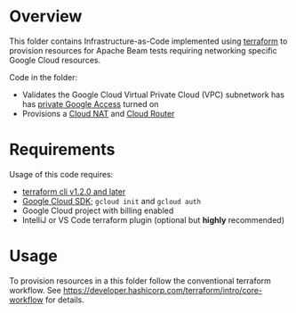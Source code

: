 <!--
    Licensed to the Apache Software Foundation (ASF) under one
    or more contributor license agreements.  See the NOTICE file
    distributed with this work for additional information
    regarding copyright ownership.  The ASF licenses this file
    to you under the Apache License, Version 2.0 (the
    "License"); you may not use this file except in compliance
    with the License.  You may obtain a copy of the License at

      http://www.apache.org/licenses/LICENSE-2.0

    Unless required by applicable law or agreed to in writing,
    software distributed under the License is distributed on an
    "AS IS" BASIS, WITHOUT WARRANTIES OR CONDITIONS OF ANY
    KIND, either express or implied.  See the License for the
    specific language governing permissions and limitations
    under the License.
-->

# Overview

This folder contains Infrastructure-as-Code implemented using
[terraform](https://terraform.io) to provision resources
for Apache Beam tests requiring networking specific Google Cloud resources.

Code in the folder:
- Validates the Google Cloud Virtual Private Cloud (VPC) subnetwork has
has [private Google Access](https://cloud.google.com/vpc/docs/private-google-access)
turned on
- Provisions a [Cloud NAT](https://cloud.google.com/nat/docs/overview) and
[Cloud Router](https://cloud.google.com/network-connectivity/docs/router/concepts/overview)

# Requirements

Usage of this code requires:

- [terraform cli v1.2.0 and later](https://terraform.io)
- [Google Cloud SDK](https://cloud.google.com/sdk); `gcloud init`
  and `gcloud auth`
- Google Cloud project with billing enabled
- IntelliJ or VS Code terraform plugin (optional but **highly** recommended)

# Usage

To provision resources in a this folder follow the conventional terraform
workflow. See https://developer.hashicorp.com/terraform/intro/core-workflow
for details.
